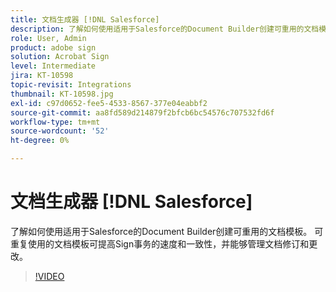 ```yaml
---
title: 文档生成器 [!DNL Salesforce]
description: 了解如何使用适用于Salesforce的Document Builder创建可重用的文档模板
role: User, Admin
product: adobe sign
solution: Acrobat Sign
level: Intermediate
jira: KT-10598
topic-revisit: Integrations
thumbnail: KT-10598.jpg
exl-id: c97d0652-fee5-4533-8567-377e04eabbf2
source-git-commit: aa8fd589d214879f2bfcb6bc54576c707532fd6f
workflow-type: tm+mt
source-wordcount: '52'
ht-degree: 0%

---
```


# 文档生成器 [!DNL Salesforce]

了解如何使用适用于Salesforce的Document Builder创建可重用的文档模板。 可重复使用的文档模板可提高Sign事务的速度和一致性，并能够管理文档修订和更改。

>[!VIDEO](https://video.tv.adobe.com/v/3409414?quality=12&learn=on&hidetitle=true)
